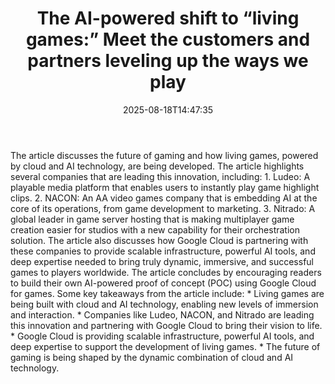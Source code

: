 ﻿---
title: "The AI-powered shift to “living games:” Meet the customers and partners leveling up the ways we play"
date: "2025-08-18T14:47:35"
category: "Markets"
summary: ""
slug: "the aipowered shift to living games meet the customers and p"
source_urls:
  - "https://cloud.google.com/blog/products/gaming/games-start-ups-developers-partners-innovating-with-gen-ai/"
seo:
  title: "The AI-powered shift to “living games:” Meet the customers and partners leveling up the ways we play | Hash n Hedge"
  description: ""
  keywords: ["news", "markets", "brief"]
---
The article discusses the future of gaming and how living games, powered by cloud and AI technology, are being developed. The article highlights several companies that are leading this innovation, including:  1. Ludeo: A playable media platform that enables users to instantly play game highlight clips. 2. NACON: An AA video games company that is embedding AI at the core of its operations, from game development to marketing. 3. Nitrado: A global leader in game server hosting that is making multiplayer game creation easier for studios with a new capability for their orchestration solution.  The article also discusses how Google Cloud is partnering with these companies to provide scalable infrastructure, powerful AI tools, and deep expertise needed to bring truly dynamic, immersive, and successful games to players worldwide. The article concludes by encouraging readers to build their own AI-powered proof of concept (POC) using Google Cloud for games.  Some key takeaways from the article include:  * Living games are being built with cloud and AI technology, enabling new levels of immersion and interaction. * Companies like Ludeo, NACON, and Nitrado are leading this innovation and partnering with Google Cloud to bring their vision to life. * Google Cloud is providing scalable infrastructure, powerful AI tools, and deep expertise to support the development of living games. * The future of gaming is being shaped by the dynamic combination of cloud and AI technology. 

